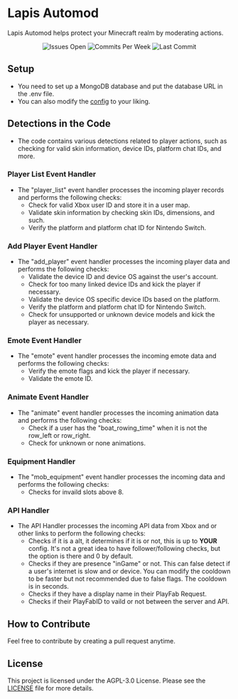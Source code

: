 # Lapis Automod
Lapis Automod helps protect your Minecraft realm by moderating actions.

<p align="center">
    <img src="https://img.shields.io/github/issues/Lapis-Utilities/Lapis-Automod?label=ISSUES%20OPEN&style=for-the-badge" alt="Issues Open">  
    <img src="https://img.shields.io/github/commit-activity/m/Lapis-Utilities/Lapis-Automod?style=for-the-badge" alt="Commits Per Week"> 
    <img src="https://img.shields.io/github/last-commit/Lapis-Utilities/Lapis-Automod?style=for-the-badge" alt="Last Commit">
</p>

## Setup
- You need to set up a MongoDB database and put the database URL in the .env file.
- You can also modify the [config](./config.json) to your liking.

## Detections in the Code
- The code contains various detections related to player actions, such as checking for valid skin information, device IDs, platform chat IDs, and more.

### Player List Event Handler
- The "player_list" event handler processes the incoming player records and performs the following checks:
  - Check for valid Xbox user ID and store it in a user map.
  - Validate skin information by checking skin IDs, dimensions, and such.
  - Verify the platform and platform chat ID for Nintendo Switch.

### Add Player Event Handler
- The "add_player" event handler processes the incoming player data and performs the following checks:
  - Validate the device ID and device OS against the user's account.
  - Check for too many linked device IDs and kick the player if necessary.
  - Validate the device OS specific device IDs based on the platform.
  - Verify the platform and platform chat ID for Nintendo Switch.
  - Check for unsupported or unknown device models and kick the player as necessary.

### Emote Event Handler
- The "emote" event handler processes the incoming emote data and performs the following checks:
  - Verify the emote flags and kick the player if necessary.
  - Validate the emote ID.

### Animate Event Handler
- The "animate" event handler processes the incoming animation data and performs the following checks:
  - Check if a user has the "boat_rowing_time" when it is not the row_left or row_right.
  - Check for unknown or none animations.

### Equipment Handler
- The "mob_equipment" event handler processes the incoming data and performs the following checks:
  - Checks for invaild slots above 8.

### API Handler
- The API Handler processes the incoming API data from Xbox and or other links to perform the following checks:
  - Checks if it is a alt, it determines if it is or not, this is up to **YOUR** config. It's not a great idea to have follower/following checks, but the option is there and 0 by default.
  - Checks if they are presence "inGame" or not. This can false detect if a user's internet is slow and or device. You can modify the cooldown to be faster but not recommended due to false flags. The cooldown is in seconds.
  - Checks if they have a display name in their PlayFab Request.
  - Checks if their PlayFabID to vaild or not between the server and API.

## How to Contribute
Feel free to contribute by creating a pull request anytime.

## License
This project is licensed under the AGPL-3.0 License. Please see the [LICENSE](./LICENSE) file for more details.
